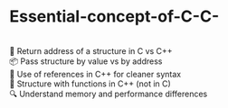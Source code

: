 # Essential-concept-of-C-C-
<br>🔁 Return address of a structure in C vs C++
<br>📦 Pass structure by value vs by address
<br>📌 Use of references in C++ for cleaner syntax
<br>🧩 Structure with functions in C++ (not in C)
<br>🔍 Understand memory and performance differences
